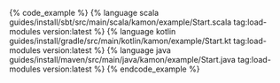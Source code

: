 {% code_example %}
{%   language scala guides/install/sbt/src/main/scala/kamon/example/Start.scala tag:load-modules version:latest %}
{%   language kotlin guides/install/gradle/src/main/kotlin/kamon/example/Start.kt tag:load-modules version:latest %}
{%   language java guides/install/maven/src/main/java/kamon/example/Start.java tag:load-modules version:latest %}
{% endcode_example %}